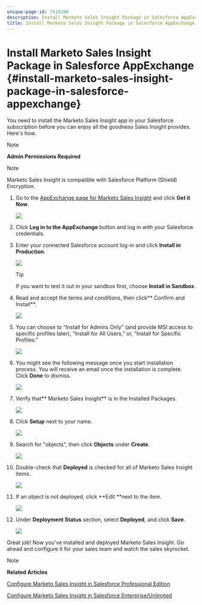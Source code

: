 ```yaml
---
unique-page-id: 7516390
description: Install Marketo Sales Insight Package in Salesforce AppExchange - Marketo Docs - Product Documentation
title: Install Marketo Sales Insight Package in Salesforce AppExchange
---
```


# Install Marketo Sales Insight Package in Salesforce AppExchange {#install-marketo-sales-insight-package-in-salesforce-appexchange}

You need to install the Marketo Sales Insight app in your Salesforce subscription before you can enjoy all the goodness Sales Insight provides. Here's how.

>[!NOTE]
>
>**Admin Permissions Required**

>[!NOTE]
>
>Marketo Sales Insight is compatible with Salesforce Platform (Shield) Encryption.

1. Go to the  [AppExchange page for Marketo Sales Insight](http://appexchange.salesforce.com/listingDetail?listingId=a0N30000001SVZmEAO) and click **Get it Now**.

   ![](assets/one.png)

1. Click **Log in to the AppExchange** button and log in with your Salesforce credentials.
1. Enter your connected Salesforce account log-in and click **Install in Production**.

   ![](assets/three.png)

   >[!TIP]
   >
   >If you want to test it out in your sandbox first, choose **Install in Sandbox**.

1. Read and accept the terms and conditions, then click** Confirm and Install**.

   ![](assets/four.png)  

1. You can choose to “Install for Admins Only” (and provide MSI access to specific profiles later), “Install for All Users,” or, “Install for Specific Profiles.”

   ![](assets/five.png)  

1. You might see the following message once you start installation process. You will receive an email once the installation is complete. Click **Done** to dismiss.

   ![](assets/six.png)

1. Verify that** Marketo Sales Insight** is in the Installed Packages.

   ![](assets/seven.png)

1. Click **Setup** next to your name.

   ![](assets/image2015-5-22-14-3a40-3a39.png)

1. Search for "objects", then click **Objects** under **Create**.

   ![](assets/image2015-5-22-14-3a42-3a7.png)

1. Double-check that **Deployed** is checked for all of Marketo Sales Insight items.

   ![](assets/image2015-5-27-16-3a15-3a58.png)

1. If an object is not deployed, click **Edit **next to the item.

   ![](assets/image2014-9-24-17-3a23-3a45.png)

1. Under **Deployment Status** section, select **Deployed**, and click **Save**. 

   ![](assets/image2014-9-24-17-3a24-3a0.png)

Great job! Now you've installed and deployed Marketo Sales Insight. Go ahead and configure it for your sales team and watch the sales skyrocket.

>[!NOTE]
>
>**Related Articles**
>
>[Configure Marketo Sales Insight in Salesforce Professional Edition](../../../../product-docs/marketo-sales-insight/msi-for-salesforce/configuration/configure-marketo-sales-insight-in-salesforce-professional-edition.md)
>
>[Configure Marketo Sales Insight in Salesforce Enterprise/Unlimited](../../../../product-docs/marketo-sales-insight/msi-for-salesforce/configuration/configure-marketo-sales-insight-in-salesforce-enterprise-unlimited.md)

